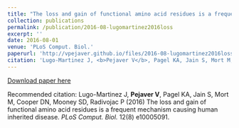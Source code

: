 ```yaml
---
title: "The loss and gain of functional amino acid residues is a frequent mechanism causing human inherited disease"
collection: publications
permalink: /publication/2016-08-lugomartinez2016loss
excerpt: ''
date: 2016-08-01
venue: 'PLoS Comput. Biol.'
paperurl: 'http://vpejaver.github.io/files/2016-08-lugomartinez2016loss.pdf'
citation: 'Lugo-Martinez J, <b>Pejaver V</b>, Pagel KA, Jain S, Mort M, Cooper DN, Mooney SD, Radivojac P (2016) The loss and gain of functional amino acid residues is a frequent mechanism causing human inherited disease. <i>PLoS Comput. Biol.</i> 12(8) e10005091.'
---
```

[Download paper here](http://vpejaver.github.io/files/2016-08-lugomartinez2016loss.pdf)

Recommended citation: Lugo-Martinez J, <b>Pejaver V</b>, Pagel KA, Jain S, Mort M, Cooper DN, Mooney SD, Radivojac P (2016) The loss and gain of functional amino acid residues is a frequent mechanism causing human inherited disease. <i>PLoS Comput. Biol.</i> 12(8) e10005091.
